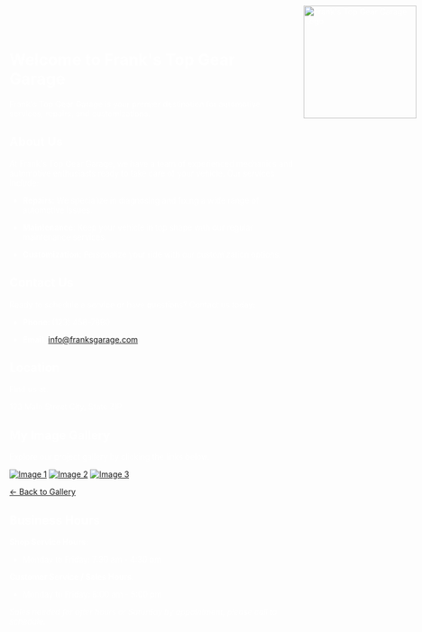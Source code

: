 # Welcome to Frank's Top Gear Garage

<div style="position: absolute; top: 10px; right: 10px;">
    <img src="https://github.com/knarf32/knarf32.github.io/assets/112992723/dbf4f5ae-ae2c-4b14-9a07-2afa6bb820ff" alt="Frank's Top Gear Garage Logo" width="200" height="auto">
</div>

<style>
    body {
        background-image: url(https://github.com/knarf32/knarf32.github.io/assets/112992723/a0c31807-5111-4c30-96fa-7851847653c9);
        background-size: cover;
        background-repeat: no-repeat;
        background-attachment: fixed;
        color: white; /* Set text color to white */
    }
    img.gallery-image {
        max-width: 150px;
        height: auto;
    }
</style>

Frank's Top Gear Garage is your premier destination for automotive services, repairs, and customizations.

## About Us

At Frank's Top Gear Garage, we have a team of experienced mechanics and automotive enthusiasts ready to take care of your vehicle. Our services include:

- **Repairs**: We specialize in diagnosing and fixing a wide range of automotive issues.

- **Maintenance**: Keep your vehicle in top shape with our regular maintenance services.

- **Customization**: Personalize your ride with our customization options.

## Contact Us

Ready to schedule a service or have questions? Contact us today:

- **Phone**: (123) 456-7890

- **Email**: info@franksgarage.com

## Location

Find us at:

123 Main Street
City, State ZIP

## My Image Gallery

Explore our project gallery by clicking the links below.

[![Image 1](https://github.com/knarf32/knarf32.github.io/assets/112992723/661cad19-85c7-474c-b328-68a4cd5880cd)](https://github.com/knarf32/knarf32.github.io/assets/112992723/661cad19-85c7-474c-b328-68a4cd5880cd)
[![Image 2](https://github.com/knarf32/knarf32.github.io/assets/112992723/b01f8340-eddf-48fe-8def-ada11089d966)](https://github.com/knarf32/knarf32.github.io/assets/112992723/b01f8340-eddf-48fe-8def-ada11089d966)
[![Image 3](https://github.com/knarf32/knarf32.github.io/assets/112992723/70cc10df-0d36-4e3f-be7a-68c23733816e)](https://github.com/knarf32/knarf32.github.io/assets/112992723/70cc10df-0d36-4e3f-be7a-68c23733816e)

[← Back to Gallery](#my-image-gallery)

## Business Hours

**Shop Service Hours**:
- Monday to Friday: 7:30 am - 4:30 pm

**Customer Service / Sales Hours**:
- Monday to Friday: 8:00 am - 5:00 pm

*Sales needed for after hours or Saturday by appointment, please call to schedule.*
